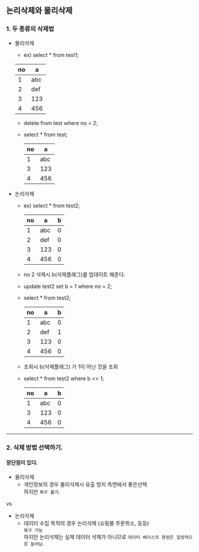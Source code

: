 ## 논리삭제와 물리삭제

### 1. 두 종류의 삭제법

- 물리삭제
   - ex) select * from test1;
   
   | no | a   |
   |---|---|
   |  1 | abc |
   |  2 | def |
   |  3 | 123 |
   |  4 | 456 |
   
    - delete from test where no = 2;
    
    - select * from test;

      | no | a   |
      |---|---|
      |  1 | abc |
      |  3 | 123 |
      |  4 | 456 | 

- 논리삭제
  - ex) select * from test2;
  
    | no | a   | b |
    |----|-----|---|
    |  1 | abc | 0 |
    |  2 | def | 0 |
    |  3 | 123 | 0 |
    |  4 | 456 | 0 |

  - no 2 삭제시   b(삭제플래그)를 업데이트 해준다.
  - update test2 set b = 1 where no = 2;
  - select * from test2;
  
    | no | a   | b |
    |----|-----|---|
    |  1 | abc | 0 |
    |  2 | def | 1 |
    |  3 | 123 | 0 |
    |  4 | 456 | 0 |

  - 조회시   b(삭제플래그) 가 1이 아닌 것을 조회
  - select * from test2 where b <> 1;

    | no | a   | b |
    |----|-----|---|
    |  1 | abc | 0 |
    |  3 | 123 | 0 |
    |  4 | 456 | 0 |

---
### 2. 삭제 방법 선택하기.

#### 장단점이 있다.

- 물리삭제
  - 개인정보의 경우 물리삭제시 유출 방지 측면에서 좋은선택  
  하지만 `복구 불가`.
   
vs 

- 논리삭제 
  - 데이터 수집 목적의 경우 논리삭제 (쇼핑몰 주문취소, 등등)  
  `복구 가능`  
  하지만 논리삭제는 실제 데이터 삭제가 아니므로 `데이터 베이스의 용량은 일방적으로 늘어남`. 
    
       
